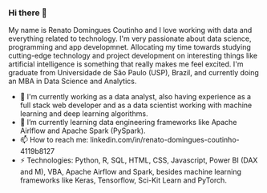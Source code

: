 ### Hi there 👋


My name is Renato Domingues Coutinho and I love working with data and everything related to technology. I'm very passionate about data science, programming and app developmnet. Allocating my time towards studying cutting-edge technology and project development on interesting things like artificial intelligence is something that really makes me feel excited. I'm graduate from Universidade de São Paulo (USP), Brazil, and currently doing an MBA in Data Science and Analytics.

- 🔭 I'm currently working as a data analyst, also having experience as a full stack web developer and as a data scientist working with machine learning and deep learning algorithms.
- 🌱 I’m currently learning data engineering frameworks like Apache Airlflow and Apache Spark (PySpark).
- 📫 How to reach me: linkedin.com/in/renato-domingues-coutinho-4119b8127
- ⚡ Technologies: Python, R, SQL, HTML, CSS, Javascript, Power BI (DAX and M), VBA, Apache Airflow and Spark, besides machine learning frameworks like Keras, Tensorflow, Sci-Kit Learn and PyTorch.

